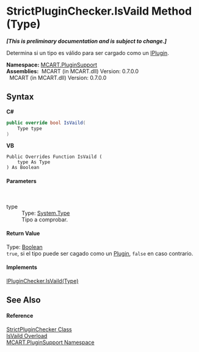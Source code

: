 # StrictPluginChecker.IsVaild Method (Type)
 _**\[This is preliminary documentation and is subject to change.\]**_

Determina si un tipo es válido para ser cargado como un <a href="4ee0e2a7-cfcb-eb2f-49cb-5ac7500b7e3d">IPlugin</a>.

**Namespace:**&nbsp;<a href="4abc7841-aae2-1ecc-94fa-a3d251746bda">MCART.PluginSupport</a><br />**Assemblies:**&nbsp;&nbsp;MCART (in MCART.dll) Version: 0.7.0.0<br />&nbsp;&nbsp;MCART (in MCART.dll) Version: 0.7.0.0<br />

## Syntax

**C#**<br />
``` C#
public override bool IsVaild(
	Type type
)
```

**VB**<br />
``` VB
Public Overrides Function IsVaild ( 
	type As Type
) As Boolean
```


#### Parameters
&nbsp;<dl><dt>type</dt><dd>Type: <a href="http://msdn2.microsoft.com/es-es/library/42892f65" target="_blank">System.Type</a><br />Tipo a comprobar.</dd></dl>

#### Return Value
Type: <a href="http://msdn2.microsoft.com/es-es/library/a28wyd50" target="_blank">Boolean</a><br />`true`, si el tipo puede ser cagado como un <a href="a9773c1d-7ff5-ea9a-06bc-836b7335120f">Plugin</a>, `false` en caso contrario.

#### Implements
<a href="12a03408-1191-64e0-adad-88d71f0d86d7">IPluginChecker.IsVaild(Type)</a><br />

## See Also


#### Reference
<a href="5f362a0a-7aaf-017c-c104-e1b4294043e9">StrictPluginChecker Class</a><br /><a href="18bdbb0f-e498-5f73-d571-b16c036bccfe">IsVaild Overload</a><br /><a href="4abc7841-aae2-1ecc-94fa-a3d251746bda">MCART.PluginSupport Namespace</a><br />